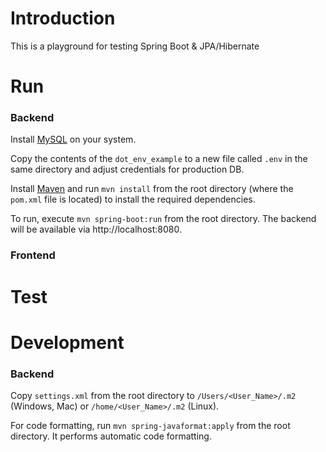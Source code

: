 # Introduction
This is a playground for testing Spring Boot &amp; JPA/Hibernate

# Run
### Backend
Install [MySQL](https://dev.mysql.com/downloads/mysql/) on your system.

Copy the contents of the `dot_env_example` to a new file called `.env` in the same directory and adjust credentials for production DB.

Install [Maven](https://maven.apache.org/download.cgi) and run `mvn install` from the root directory (where the `pom.xml` file is located) to install the required dependencies.

To run, execute `mvn spring-boot:run` from the root directory. 
The backend will be available via http://localhost:8080. 

### Frontend

# Test

# Development
### Backend
Copy `settings.xml` from the root directory to `/Users/<User_Name>/.m2` (Windows, Mac) or `/home/<User_Name>/.m2` (Linux).

For code formatting, run `mvn spring-javaformat:apply` from the root directory.
It performs automatic code formatting.
